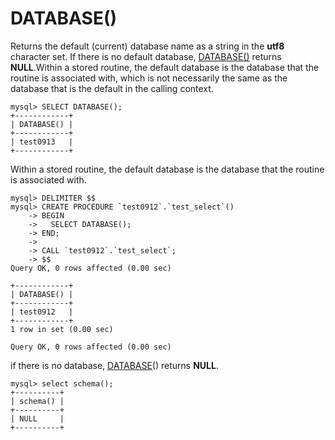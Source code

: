 # DATABASE\(\)

Returns the default \(current\) database name as a string in the **utf8** character set. If there is no default database, [DATABASE\(\)](#database) returns **NULL**.Within a stored routine, the default database is the database that the routine is associated with, which is not necessarily the same as the database that is the default in the calling context.

```
mysql> SELECT DATABASE();
+------------+
| DATABASE() |
+------------+
| test0913   |
+------------+
```

Within a stored routine, the default database is the database that the routine is associated with.

    mysql> DELIMITER $$
    mysql> CREATE PROCEDURE `test0912`.`test_select`()
        -> BEGIN
        ->   SELECT DATABASE();
        -> END;
        -> 
        -> CALL `test0912`.`test_select`;
        -> $$
    Query OK, 0 rows affected (0.00 sec)

    +------------+
    | DATABASE() |
    +------------+
    | test0912   |
    +------------+
    1 row in set (0.00 sec)

    Query OK, 0 rows affected (0.00 sec)



if there is no database, [DATABASE](#database)\(\) returns **NULL**.

```
mysql> select schema();
+----------+
| schema() |
+----------+
| NULL     |
+----------+

```



